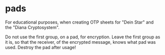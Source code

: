 # pads
For educational purposes, when creating OTP sheets for "Dein Star" and the "Diana Cryptosystem".

Do not use the first group, on a pad, for encryption. Leave the first group as it is, so that the
receiver, of the encrypted message, knows what pad was used. Destroy the pad after usage!
